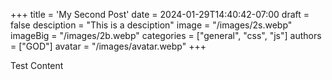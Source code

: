 +++
title = 'My Second Post'
date = 2024-01-29T14:40:42-07:00
draft = false
desciption = "This is a desciption"
image = "/images/2s.webp"
imageBig = "/images/2b.webp"
categories = ["general", "css", "js"]
authors = ["GOD"]
avatar = "/images/avatar.webp"
+++

Test Content

